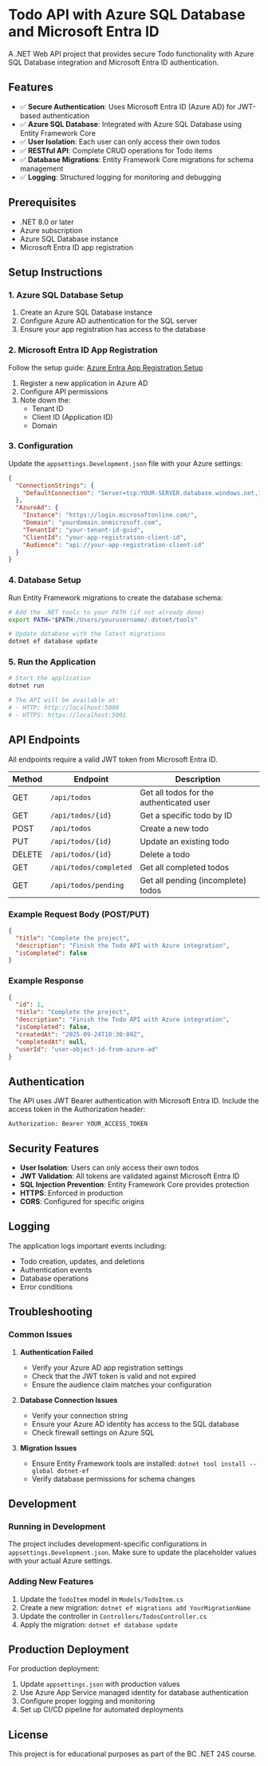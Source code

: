 # Todo API with Azure SQL Database and Microsoft Entra ID

A .NET Web API project that provides secure Todo functionality with Azure SQL Database integration and Microsoft Entra ID authentication.

## Features

- ✅ **Secure Authentication**: Uses Microsoft Entra ID (Azure AD) for JWT-based authentication
- ✅ **Azure SQL Database**: Integrated with Azure SQL Database using Entity Framework Core
- ✅ **User Isolation**: Each user can only access their own todos
- ✅ **RESTful API**: Complete CRUD operations for Todo items
- ✅ **Database Migrations**: Entity Framework Core migrations for schema management
- ✅ **Logging**: Structured logging for monitoring and debugging

## Prerequisites

- .NET 8.0 or later
- Azure subscription
- Azure SQL Database instance
- Microsoft Entra ID app registration

## Setup Instructions

### 1. Azure SQL Database Setup

1. Create an Azure SQL Database instance
2. Configure Azure AD authentication for the SQL server
3. Ensure your app registration has access to the database

### 2. Microsoft Entra ID App Registration

Follow the setup guide: [Azure Entra App Registration Setup](https://github.com/thxmuffe/bc_net24s_ryhma/blob/main/src/todo/azure-setup.md)

1. Register a new application in Azure AD
2. Configure API permissions
3. Note down the:
   - Tenant ID
   - Client ID (Application ID)
   - Domain

### 3. Configuration

Update the `appsettings.Development.json` file with your Azure settings:

```json
{
  "ConnectionStrings": {
    "DefaultConnection": "Server=tcp:YOUR-SERVER.database.windows.net,1433;Initial Catalog=TodoDb;Authentication=Active Directory Default;Encrypt=True;"
  },
  "AzureAd": {
    "Instance": "https://login.microsoftonline.com/",
    "Domain": "yourdomain.onmicrosoft.com",
    "TenantId": "your-tenant-id-guid",
    "ClientId": "your-app-registration-client-id",
    "Audience": "api://your-app-registration-client-id"
  }
}
```

### 4. Database Setup

Run Entity Framework migrations to create the database schema:

```bash
# Add the .NET tools to your PATH (if not already done)
export PATH="$PATH:/Users/yourusername/.dotnet/tools"

# Update database with the latest migrations
dotnet ef database update
```

### 5. Run the Application

```bash
# Start the application
dotnet run

# The API will be available at:
# - HTTP: http://localhost:5000
# - HTTPS: https://localhost:5001
```

## API Endpoints

All endpoints require a valid JWT token from Microsoft Entra ID.

| Method | Endpoint               | Description                              |
| ------ | ---------------------- | ---------------------------------------- |
| GET    | `/api/todos`           | Get all todos for the authenticated user |
| GET    | `/api/todos/{id}`      | Get a specific todo by ID                |
| POST   | `/api/todos`           | Create a new todo                        |
| PUT    | `/api/todos/{id}`      | Update an existing todo                  |
| DELETE | `/api/todos/{id}`      | Delete a todo                            |
| GET    | `/api/todos/completed` | Get all completed todos                  |
| GET    | `/api/todos/pending`   | Get all pending (incomplete) todos       |

### Example Request Body (POST/PUT)

```json
{
  "title": "Complete the project",
  "description": "Finish the Todo API with Azure integration",
  "isCompleted": false
}
```

### Example Response

```json
{
  "id": 1,
  "title": "Complete the project",
  "description": "Finish the Todo API with Azure integration",
  "isCompleted": false,
  "createdAt": "2025-09-24T10:30:00Z",
  "completedAt": null,
  "userId": "user-object-id-from-azure-ad"
}
```

## Authentication

The API uses JWT Bearer authentication with Microsoft Entra ID. Include the access token in the Authorization header:

```
Authorization: Bearer YOUR_ACCESS_TOKEN
```

## Security Features

- **User Isolation**: Users can only access their own todos
- **JWT Validation**: All tokens are validated against Microsoft Entra ID
- **SQL Injection Prevention**: Entity Framework Core provides protection
- **HTTPS**: Enforced in production
- **CORS**: Configured for specific origins

## Logging

The application logs important events including:

- Todo creation, updates, and deletions
- Authentication events
- Database operations
- Error conditions

## Troubleshooting

### Common Issues

1. **Authentication Failed**

   - Verify your Azure AD app registration settings
   - Check that the JWT token is valid and not expired
   - Ensure the audience claim matches your configuration

2. **Database Connection Issues**

   - Verify your connection string
   - Ensure your Azure AD identity has access to the SQL database
   - Check firewall settings on Azure SQL

3. **Migration Issues**
   - Ensure Entity Framework tools are installed: `dotnet tool install --global dotnet-ef`
   - Verify database permissions for schema changes

## Development

### Running in Development

The project includes development-specific configurations in `appsettings.Development.json`. Make sure to update the placeholder values with your actual Azure settings.

### Adding New Features

1. Update the `TodoItem` model in `Models/TodoItem.cs`
2. Create a new migration: `dotnet ef migrations add YourMigrationName`
3. Update the controller in `Controllers/TodosController.cs`
4. Apply the migration: `dotnet ef database update`

## Production Deployment

For production deployment:

1. Update `appsettings.json` with production values
2. Use Azure App Service managed identity for database authentication
3. Configure proper logging and monitoring
4. Set up CI/CD pipeline for automated deployments

## License

This project is for educational purposes as part of the BC .NET 24S course.
